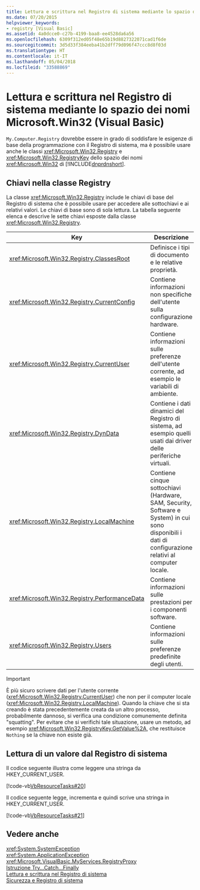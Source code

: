 ```yaml
---
title: Lettura e scrittura nel Registro di sistema mediante lo spazio dei nomi Microsoft.Win32 (Visual Basic)
ms.date: 07/20/2015
helpviewer_keywords:
- registry [Visual Basic]
ms.assetid: 4a0dcce0-c27b-4199-baa8-ee4528da6a56
ms.openlocfilehash: 6309f312ed05f48e65b19d8827322071cad1f6de
ms.sourcegitcommit: 3d5d33f384eeba41b2dff79d096f47ccc8d8f03d
ms.translationtype: HT
ms.contentlocale: it-IT
ms.lasthandoff: 05/04/2018
ms.locfileid: "33588869"
---
```

# <a name="reading-from-and-writing-to-the-registry-using-the-microsoftwin32-namespace-visual-basic"></a>Lettura e scrittura nel Registro di sistema mediante lo spazio dei nomi Microsoft.Win32 (Visual Basic)
`My.Computer.Registry` dovrebbe essere in grado di soddisfare le esigenze di base della programmazione con il Registro di sistema, ma è possibile usare anche le classi <xref:Microsoft.Win32.Registry> e <xref:Microsoft.Win32.RegistryKey> dello spazio dei nomi <xref:Microsoft.Win32> di [!INCLUDE[dnprdnshort](~/includes/dnprdnshort-md.md)].  
  
## <a name="keys-in-the-registry-class"></a>Chiavi nella classe Registry  
 La classe <xref:Microsoft.Win32.Registry> include le chiavi di base del Registro di sistema che è possibile usare per accedere alle sottochiavi e ai relativi valori. Le chiavi di base sono di sola lettura. La tabella seguente elenca e descrive le sette chiavi esposte dalla classe <xref:Microsoft.Win32.Registry>.  
  
|**Key**|**Descrizione**|  
|-------------|---------------------|  
|<xref:Microsoft.Win32.Registry.ClassesRoot>|Definisce i tipi di documento e le relative proprietà.|  
|<xref:Microsoft.Win32.Registry.CurrentConfig>|Contiene informazioni non specifiche dell'utente sulla configurazione hardware.|  
|<xref:Microsoft.Win32.Registry.CurrentUser>|Contiene informazioni sulle preferenze dell'utente corrente, ad esempio le variabili di ambiente.|  
|<xref:Microsoft.Win32.Registry.DynData>|Contiene i dati dinamici del Registro di sistema, ad esempio quelli usati dai driver delle periferiche virtuali.|  
|<xref:Microsoft.Win32.Registry.LocalMachine>|Contiene cinque sottochiavi (Hardware, SAM, Security, Software e System) in cui sono disponibili i dati di configurazione relativi al computer locale.|  
|<xref:Microsoft.Win32.Registry.PerformanceData>|Contiene informazioni sulle prestazioni per i componenti software.|  
|<xref:Microsoft.Win32.Registry.Users>|Contiene informazioni sulle preferenze predefinite degli utenti.|  
  
> [!IMPORTANT]
>  È più sicuro scrivere dati per l'utente corrente (<xref:Microsoft.Win32.Registry.CurrentUser>) che non per il computer locale (<xref:Microsoft.Win32.Registry.LocalMachine>). Quando la chiave che si sta creando è stata precedentemente creata da un altro processo, probabilmente dannoso, si verifica una condizione comunemente definita "squatting". Per evitare che si verifichi tale situazione, usare un metodo, ad esempio <xref:Microsoft.Win32.RegistryKey.GetValue%2A>, che restituisce `Nothing` se la chiave non esiste già.  
  
## <a name="reading-a-value-from-the-registry"></a>Lettura di un valore dal Registro di sistema  
 Il codice seguente illustra come leggere una stringa da HKEY_CURRENT_USER.  
  
 [!code-vb[VbResourceTasks#20](../../../../visual-basic/developing-apps/programming/computer-resources/codesnippet/VisualBasic/reading-from-and-writing-to-the-registry-using-the-microsoft-win32-namespace_1.vb)]  
  
 Il codice seguente legge, incrementa e quindi scrive una stringa in HKEY_CURRENT_USER.  
  
 [!code-vb[VbResourceTasks#21](../../../../visual-basic/developing-apps/programming/computer-resources/codesnippet/VisualBasic/reading-from-and-writing-to-the-registry-using-the-microsoft-win32-namespace_2.vb)]  
  
## <a name="see-also"></a>Vedere anche  
 <xref:System.SystemException>  
 <xref:System.ApplicationException>  
 <xref:Microsoft.VisualBasic.MyServices.RegistryProxy>  
 [Istruzione Try...Catch...Finally](../../../../visual-basic/language-reference/statements/try-catch-finally-statement.md)  
 [Lettura e scrittura nel Registro di sistema](../../../../visual-basic/developing-apps/programming/computer-resources/reading-from-and-writing-to-the-registry.md)  
 [Sicurezza e Registro di sistema](../../../../visual-basic/developing-apps/programming/computer-resources/security-and-the-registry.md)
